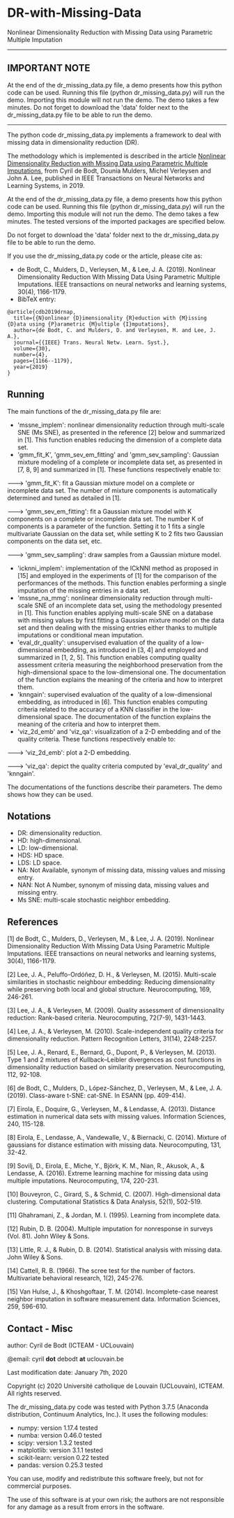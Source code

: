 # DR-with-Missing-Data
Nonlinear Dimensionality Reduction with Missing Data using Parametric Multiple Imputation

-------


## IMPORTANT NOTE
At the end of the dr_missing_data.py file, a demo presents how this python code can be used. Running this file (python dr_missing_data.py) will run the demo. Importing this module will not run the demo. The demo takes a few minutes. Do not forget to download the 'data' folder next to the dr_missing_data.py file to be able to run the demo. 

------


The python code dr_missing_data.py implements a framework to deal with missing data in dimensionality reduction (DR). 

The methodology which is implemented is described in the article [Nonlinear Dimensionality Reduction with Missing Data using Parametric Multiple Imputations](https://ieeexplore.ieee.org/abstract/document/8447227), from Cyril de Bodt, Dounia Mulders, Michel Verleysen and John A. Lee, published in IEEE Transactions on Neural Networks and Learning Systems, in 2019. 

At the end of the dr_missing_data.py file, a demo presents how this python code can be used. Running this file (python dr_missing_data.py) will run the demo. Importing this module will not run the demo. The demo takes a few minutes. The tested versions of the imported packages are specified below. 

Do not forget to download the 'data' folder next to the dr_missing_data.py file to be able to run the demo. 

If you use the dr_missing_data.py code or the article, please cite as:
- de Bodt, C., Mulders, D., Verleysen, M., & Lee, J. A. (2019). Nonlinear Dimensionality Reduction With Missing Data Using Parametric Multiple Imputations. IEEE transactions on neural networks and learning systems, 30(4), 1166-1179.
- BibTeX entry:
```
@article{cdb2019drnap,
  title={{N}onlinear {D}imensionality {R}eduction with {M}issing {D}ata using {P}arametric {M}ultiple {I}mputations},  
  author={de Bodt, C. and Mulders, D. and Verleysen, M. and Lee, J. A.},  
  journal={{IEEE} Trans. Neural Netw. Learn. Syst.},  
  volume={30},  
  number={4},  
  pages={1166--1179},  
  year={2019}  
}
```

## Running
The main functions of the dr_missing_data.py file are:
- 'mssne_implem': nonlinear dimensionality reduction through multi-scale SNE (Ms SNE), as presented in the reference [2] below and summarized in [1]. This function enables reducing the dimension of a complete data set. 
- 'gmm_fit_K', 'gmm_sev_em_fitting' and 'gmm_sev_sampling': Gaussian mixture modeling of a complete or incomplete data set, as presented in [7, 8, 9] and summarized in [1]. These functions respectively enable to:

---> 'gmm_fit_K': fit a Gaussian mixture model on a complete or incomplete data set. The number of mixture components is automatically determined and tuned as detailed in [1]. 

---> 'gmm_sev_em_fitting': fit a Gaussian mixture model with K components on a complete or incomplete data set. The number K of components is a parameter of the function. Setting it to 1 fits a single multivariate Gaussian on the data set, while setting K to 2 fits two Gaussian components on the data set, etc. 

---> 'gmm_sev_sampling': draw samples from a Gaussian mixture model. 

- 'icknni_implem': implementation of the ICkNNI method as proposed in [15] and employed in the experiments of [1] for the comparison of the performances of the methods. This function enables performing a single imputation of the missing entries in a data set. 
- 'mssne_na_mmg': nonlinear dimensionality reduction through multi-scale SNE of an incomplete data set, using the methodology presented in [1]. This function enables applying multi-scale SNE on a database with missing values by first fitting a Gaussian mixture model on the data set and then dealing with the missing entries either thanks to multiple imputations or conditional mean imputation. 
- 'eval_dr_quality': unsupervised evaluation of the quality of a low-dimensional embedding, as introduced in [3, 4] and employed and summarized in [1, 2, 5]. This function enables computing quality assessment criteria measuring the neighborhood preservation from the high-dimensional space to the low-dimensional one. The documentation of the function explains the meaning of the criteria and how to interpret them.
- 'knngain': supervised evaluation of the quality of a low-dimensional embedding, as introduced in [6]. This function enables computing criteria related to the accuracy of a KNN classifier in the low-dimensional space. The documentation of the function explains the meaning of the criteria and how to interpret them.
- 'viz_2d_emb' and 'viz_qa': visualization of a 2-D embedding and of the quality criteria. These functions respectively enable to: 

---> 'viz_2d_emb': plot a 2-D embedding. 

---> 'viz_qa': depict the quality criteria computed by 'eval_dr_quality' and 'knngain'.

The documentations of the functions describe their parameters. The demo shows how they can be used. 

## Notations
- DR: dimensionality reduction.
- HD: high-dimensional.
- LD: low-dimensional.
- HDS: HD space.
- LDS: LD space.
- NA: Not Available, synonym of missing data, missing values and missing entry.
- NAN: Not A Number, synonym of missing data, missing values and missing entry.
- Ms SNE: multi-scale stochastic neighbor embedding.


## References
[1] de Bodt, C., Mulders, D., Verleysen, M., & Lee, J. A. (2019). Nonlinear Dimensionality Reduction With Missing Data Using Parametric Multiple Imputations. IEEE transactions on neural networks and learning systems, 30(4), 1166-1179.

[2] Lee, J. A., Peluffo-Ordóñez, D. H., & Verleysen, M. (2015). Multi-scale similarities in stochastic neighbour embedding: Reducing dimensionality while preserving both local and global structure. Neurocomputing, 169, 246-261.

[3] Lee, J. A., & Verleysen, M. (2009). Quality assessment of dimensionality reduction: Rank-based criteria. Neurocomputing, 72(7-9), 1431-1443.

[4] Lee, J. A., & Verleysen, M. (2010). Scale-independent quality criteria for dimensionality reduction. Pattern Recognition Letters, 31(14), 2248-2257.

[5] Lee, J. A., Renard, E., Bernard, G., Dupont, P., & Verleysen, M. (2013). Type 1 and 2 mixtures of Kullback–Leibler divergences as cost functions in dimensionality reduction based on similarity preservation. Neurocomputing, 112, 92-108.

[6] de Bodt, C., Mulders, D., López-Sánchez, D., Verleysen, M., & Lee, J. A. (2019). Class-aware t-SNE: cat-SNE. In ESANN (pp. 409-414).

[7] Eirola, E., Doquire, G., Verleysen, M., & Lendasse, A. (2013). Distance estimation in numerical data sets with missing values. Information Sciences, 240, 115-128.

[8] Eirola, E., Lendasse, A., Vandewalle, V., & Biernacki, C. (2014). Mixture of gaussians for distance estimation with missing data. Neurocomputing, 131, 32-42.

[9] Sovilj, D., Eirola, E., Miche, Y., Björk, K. M., Nian, R., Akusok, A., & Lendasse, A. (2016). Extreme learning machine for missing data using multiple imputations. Neurocomputing, 174, 220-231.

[10] Bouveyron, C., Girard, S., & Schmid, C. (2007). High-dimensional data clustering. Computational Statistics & Data Analysis, 52(1), 502-519.

[11] Ghahramani, Z., & Jordan, M. I. (1995). Learning from incomplete data.

[12] Rubin, D. B. (2004). Multiple imputation for nonresponse in surveys (Vol. 81). John Wiley & Sons.

[13] Little, R. J., & Rubin, D. B. (2014). Statistical analysis with missing data. John Wiley & Sons.

[14] Cattell, R. B. (1966). The scree test for the number of factors. Multivariate behavioral research, 1(2), 245-276.

[15] Van Hulse, J., & Khoshgoftaar, T. M. (2014). Incomplete-case nearest neighbor imputation in software measurement data. Information Sciences, 259, 596-610.

## Contact - Misc
author: Cyril de Bodt (ICTEAM - UCLouvain)

@email: cyril __dot__ debodt __at__ uclouvain.be

Last modification date: January 7th, 2020

Copyright (c) 2020 Université catholique de Louvain (UCLouvain), ICTEAM. All rights reserved.


The dr_missing_data.py code was tested with Python 3.7.5 (Anaconda distribution, Continuum Analytics, Inc.). It uses the following modules:
- numpy: version 1.17.4 tested
- numba: version 0.46.0 tested
- scipy: version 1.3.2 tested
- matplotlib: version 3.1.1 tested
- scikit-learn: version 0.22 tested
- pandas: version 0.25.3 tested


You can use, modify and redistribute this software freely, but not for commercial purposes. 

The use of this software is at your own risk; the authors are not responsible for any damage as a result from errors in the software.

